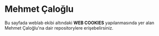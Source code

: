 # Mehmet Çaloğlu
Bu sayfada weblab ekibi altındaki __WEB COOKIES__ yapılanmasında yer alan Mehmet Çaloğlu'na dair repositorylere erişebelirsiniz.
